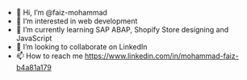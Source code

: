 - 👋 Hi, I’m @faiz-mohammad
- 👀 I’m interested in web development
- 🌱 I’m currently learning SAP ABAP, Shopify Store designing and JavaScript
- 💞️ I’m looking to collaborate on LinkedIn
- 📫 How to reach me https://www.linkedin.com/in/mohammad-faiz-b4a81a179

<!---
faiz-mohammad/faiz-mohammad is a ✨ special ✨ repository because its `README.md` (this file) appears on your GitHub profile.
You can click the Preview link to take a look at your changes.
--->

